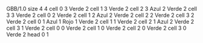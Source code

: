 <gs-board without-header> GBB/1.0
size 4 4
cell 0 3 Verde 2 
cell 1 3 Verde 2 
cell 2 3 Azul 2 Verde 2 
cell 3 3 Verde 2 
cell 0 2 Verde 2 
cell 1 2 Azul 2 Verde 2 
cell 2 2 Verde 2 
cell 3 2 Verde 2 
cell 0 1 Azul 1 Rojo 1 Verde 2 
cell 1 1 Verde 2 
cell 2 1 Azul 2 Verde 2 
cell 3 1 Verde 2 
cell 0 0 Verde 2 
cell 1 0 Verde 2 
cell 2 0 Verde 2 
cell 3 0 Verde 2 
head 0 1 </gs-board>